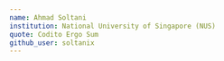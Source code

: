 ```yaml
---
name: Ahmad Soltani
institution: National University of Singapore (NUS)
quote: Codito Ergo Sum
github_user: soltanix
---
```

